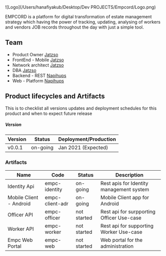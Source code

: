 



![Logo](/Users/hanafiyakub/Desktop/Dev PROJECTS/Empcord/Logo.png)

EMPCORD is a platform for digital transformation of estate management strategy which having the power of tracking, updating, analysing of workers and vendors JOB records throughout the day with just a simple tool.



## Team

* Product Owner  [Jatzso](https://github.com/khairmuhammad-ybh)
* FrontEnd - Mobile  [Jatzso](https://github.com/khairmuhammad-ybh)
* Network architect  [Jatzso](https://github.com/khairmuhammad-ybh)
* DBA [Jatzso](https://github.com/khairmuhammad-ybh)
* Backend - REST [Napihups](https://github.com/khairmuhammad-ybh)
* Web - Platform [Napihups](https://github.com/khairmuhammad-ybh)



## Product lifecycles and Artifacts

This is to checklist all versions updates and deployment schedules for this product and when to expect future release

##### Version

| Version | Status   | Deployment/Production |
| ------- | -------- | --------------------- |
| v0.0.1  | on-going | Jan 2021 (Expected)   |



### Artifacts

| Name                    | Code            | Status      | Description                               |
| ----------------------- | --------------- | ----------- | ----------------------------------------- |
| Identity Api            | empc-identity   | on-going    | Rest apis for Identity management system  |
| Mobile Client - Android | empc-client-adr | on-going    | Mobile Client app for Android             |
| Officer API             | empc-officer    | not started | Rest api for surpporting Officer Use-case |
| Worker API              | empc-worker     | not started | Rest api for supporting Worker Use-case   |
| Empc Web Portal         | empc-web        | not started | Web portal for the administration         |







